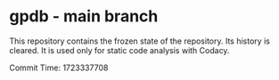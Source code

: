 # gpdb - main branch

This repository contains the frozen state of the repository.
Its history is cleared. It is used only for static code
analysis with Codacy.

Commit Time: 1723337708
